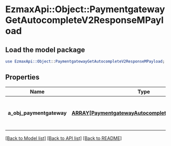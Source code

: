 # EzmaxApi::Object::PaymentgatewayGetAutocompleteV2ResponseMPayload

## Load the model package
```perl
use EzmaxApi::Object::PaymentgatewayGetAutocompleteV2ResponseMPayload;
```

## Properties
Name | Type | Description | Notes
------------ | ------------- | ------------- | -------------
**a_obj_paymentgateway** | [**ARRAY[PaymentgatewayAutocompleteElementResponse]**](PaymentgatewayAutocompleteElementResponse.md) | An array of Paymentgateway autocomplete element response. | 

[[Back to Model list]](../README.md#documentation-for-models) [[Back to API list]](../README.md#documentation-for-api-endpoints) [[Back to README]](../README.md)


